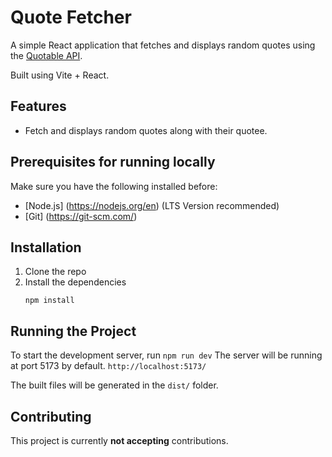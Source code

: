 # Quote Fetcher

A simple React application that fetches and displays random quotes using the [Quotable API](https://github.com/lukePeavey/quotable).

Built using Vite + React.

## Features
- Fetch and displays random quotes along with their quotee.

## Prerequisites for running locally
Make sure you have the following installed before:
- [Node.js] (https://nodejs.org/en) (LTS Version recommended)
- [Git] (https://git-scm.com/)

## Installation
1. Clone the repo
2. Install the dependencies
	```
	npm install
	```
## Running the Project

To start the development server, run
	```
	npm run dev
	```
The server will be running at port 5173 by default.
	```
	http://localhost:5173/
	```

The built files will be generated in the `dist/` folder.

## Contributing

This project is currently **not accepting** contributions.